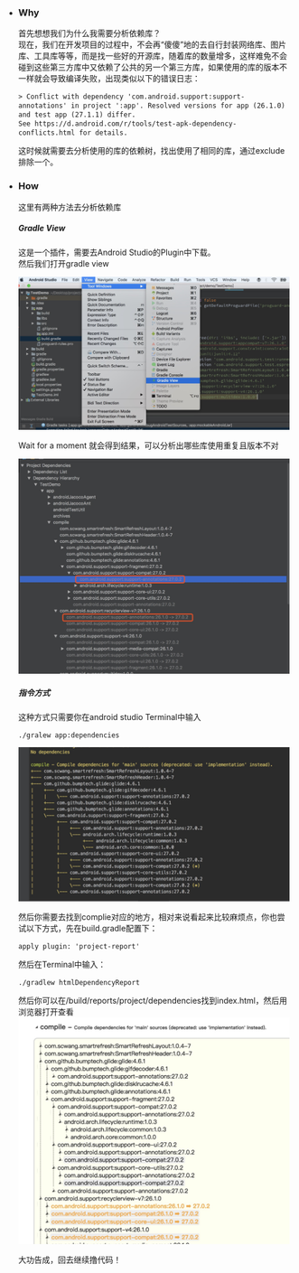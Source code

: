 - ### Why
    首先想想我们为什么我需要分析依赖库？    
    现在，我们在开发项目的过程中，不会再“傻傻”地的去自行封装网络库、图片库、工具库等等，而是找一些好的开源库，随着库的数量增多，这样难免不会碰到这些第三方库中又依赖了公共的另一个第三方库，如果使用的库的版本不一样就会导致编译失败，出现类似以下的错误日志：

    ```
    > Conflict with dependency 'com.android.support:support-annotations' in project ':app'. Resolved versions for app (26.1.0) and test app (27.1.1) differ. 
    See https://d.android.com/r/tools/test-apk-dependency-conflicts.html for details.
    
    ```
    这时候就需要去分析使用的库的依赖树，找出使用了相同的库，通过exclude排除一个。

- ### How
    这里有两种方法去分析依赖库
    ##### Gradle View
    这是一个插件，需要去Android Studio的Plugin中下载。   
    然后我们打开gradle view

    ![image](https://raw.githubusercontent.com/Ygowell/MuyPic/master/res/gradle_view1.jpg)
    
    Wait for a moment 就会得到结果，可以分析出哪些库使用重复且版本不对
    
    ![image](https://raw.githubusercontent.com/Ygowell/MuyPic/master/res/gradle_view2.jpeg)
    
    ##### 指令方式
    
    这种方式只需要你在android studio Terminal中输入
    
    ```
    ./gralew app:dependencies
    ```
    ![image](https://github.com/Ygowell/MuyPic/raw/master/res/terminal0.jpeg)
    
    然后你需要去找到complie对应的地方，相对来说看起来比较麻烦点，你也尝试以下方式，先在build.gradle配置下：
    
    ```
    apply plugin: 'project-report'
    ```
    
    然后在Terminal中输入：
    
    ```
    ./gradlew htmlDependencyReport
    ```
    
    然后你可以在/build/reports/project/dependencies找到index.html，然后用浏览器打开查看
    ![image](https://github.com/Ygowell/MuyPic/raw/master/res/terminal.jpeg)

    大功告成，回去继续撸代码！